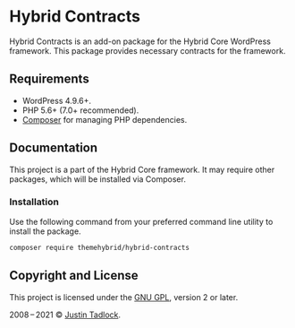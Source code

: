 # Hybrid Contracts

Hybrid Contracts is an add-on package for the Hybrid Core WordPress framework. This package provides necessary contracts for the framework.

## Requirements

* WordPress 4.9.6+.
* PHP 5.6+ (7.0+ recommended).
* [Composer](https://getcomposer.org/) for managing PHP dependencies.

## Documentation

This project is a part of the Hybrid Core framework. It may require other packages, which will be installed via Composer.

### Installation

Use the following command from your preferred command line utility to install the package.

```bash
composer require themehybrid/hybrid-contracts
```
## Copyright and License

This project is licensed under the [GNU GPL](http://www.gnu.org/licenses/old-licenses/gpl-2.0.html), version 2 or later.

2008&thinsp;&ndash;&thinsp;2021 &copy; [Justin Tadlock](https://themehybrid.com).
